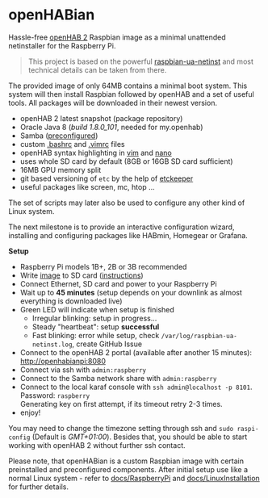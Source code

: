 # openHABian

Hassle-free [openHAB 2](http://openhab.org) Raspbian image as a minimal unattended netinstaller for the Raspberry Pi.

> This project is based on the powerful [raspbian-ua-netinst](https://github.com/debian-pi/raspbian-ua-netinst) and most technical details can be taken from there.

The provided image of only 64MB contains a minimal boot system. This system will then install Raspbian followed by openHAB and a set of useful tools. All packages will be downloaded in their newest version.

* openHAB 2 latest snapshot (package repository)
* Oracle Java 8 (*build 1.8.0_101*, needed for my.openhab)
* Samba ([preconfigured](includes/smb.conf))
* custom [.bashrc](includes/bash.bashrc) and [.vimrc](includes/vimrc) files
* openHAB syntax highlighting in [vim](https://github.com/cyberkov/openhab-vim) and [nano](https://github.com/airix1/openhabnano)
* uses whole SD card by default (8GB or 16GB SD card sufficient)
* 16MB GPU memory split
* git based versioning of `etc` by the help of [etckeeper](http://etckeeper.branchable.com)
* useful packages like screen, mc, htop ...

The set of scripts may later also be used to configure any other kind of Linux system.

The next milestone is to provide an interactive configuration wizard, installing and configuring packages like HABmin, Homegear or Grafana.

**Setup**

* Raspberry Pi models 1B+, 2B or 3B recommended
* Write [image](https://github.com/openhab/openhabian/releases) to SD card ([instructions](https://www.raspberrypi.org/documentation/installation/installing-images/README.md))
* Connect Ethernet, SD card and power to your Raspberry Pi
* Wait up to **45 minutes** (setup depends on your downlink as almost everything is downloaded live)
* Green LED will indicate when setup is finished
  * Irregular blinking: setup in progress...
  * Steady "heartbeat": setup **successful**
  * Fast blinking: error while setup, check `/var/log/raspbian-ua-netinst.log`, create GitHub Issue
* Connect to the openHAB 2 portal (available after another 15 minutes): [http://openhabianpi:8080](http://openhabianpi:8080)
* Connect via ssh with `admin:raspberry`
* Connect to the Samba network share with `admin:raspberry`
* Connect to the local karaf console with `ssh admin@localhost -p 8101`. Password: `raspberry` <br>
Generating key on first attempt, if its timeout retry 2-3 times.
* enjoy!

You may need to change the timezone setting through ssh and `sudo raspi-config` (Default is *GMT+01:00*). Besides that, you should be able to start working with openHAB 2 without further ssh contact.

Please note, that openHABian is a custom Raspbian image with certain preinstalled and preconfigured components. After initial setup use like a normal Linux system - refer to [docs/RaspberryPi](http://docs.openhab.org/installation/rasppi.html) and [docs/LinuxInstallation](http://docs.openhab.org/installation/linux.html) for further details.
